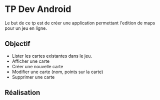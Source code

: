 # TP Dev Android
Le but de ce tp est de créer une application permettant l'edition de maps pour un jeu en ligne.

## Objectif
- Lister les cartes existantes dans le jeu.
- Afficher une carte
- Créer une nouvelle carte
- Modifier une carte (nom, points sur la carte)
- Supprimer une carte

## Réalisation